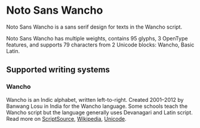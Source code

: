 
# Noto Sans Wancho

Noto Sans Wancho is a sans serif design for texts in the Wancho script. 

Noto Sans Wancho has multiple weights, contains 95 glyphs, 3 OpenType features, and supports 79 characters from 2 Unicode blocks: Wancho, Basic Latin.


## Supported writing systems


### Wancho

Wancho is an Indic alphabet, written left-to-right. Created 2001–2012 by Banwang Losu in India for the Wancho language. Some schools teach the Wancho script but the language generally uses Devanagari and Latin script. Read more on [ScriptSource](https://scriptsource.org/scr/Wcho), [Wikipedia](https://en.wikipedia.org/wiki/ISO_15924:Wcho), [Unicode](https://www.unicode.org/versions/Unicode13.0.0/ch13.pdf#G46061).


